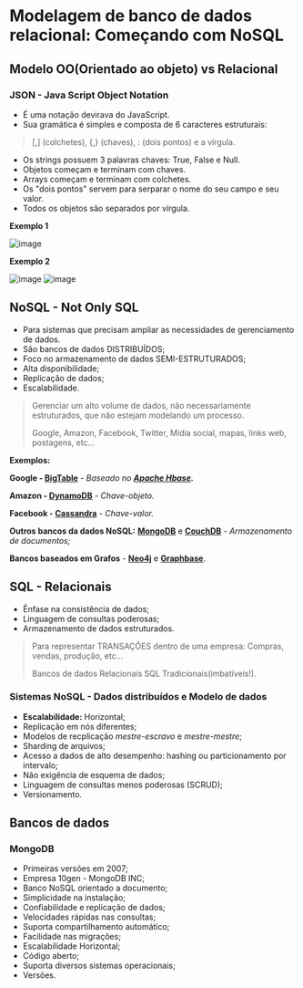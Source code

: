 # Modelagem de banco de dados relacional: Começando com NoSQL

## Modelo OO(Orientado ao objeto) vs Relacional

### JSON - Java Script Object Notation

- É uma notação devirava do JavaScript.
- Sua gramática é simples e composta de 6 caracteres estruturais:
> [,] (colchetes), {,} (chaves), : (dois pontos) e a vírgula.

- Os strings possuem 3 palavras chaves: True, False e Null.
- Objetos começam e terminam com chaves.
- Arrays começam e terminam com colchetes.
- Os "dois pontos" servem para serparar o nome do seu campo e seu valor.
- Todos os objetos são separados por vírgula.

**Exemplo 1**

![image](https://user-images.githubusercontent.com/86432208/161593585-7faa2b47-5949-4375-a60d-ef4f6d364f21.png)

**Exemplo 2**

![image](https://user-images.githubusercontent.com/86432208/161593775-80dce2c3-09bd-49c3-9c12-18009adee279.png)
![image](https://user-images.githubusercontent.com/86432208/161593799-b97c1887-968f-4a9f-b9b7-cbf4ba104f98.png)


## NoSQL - Not Only SQL

- Para sistemas que precisam ampliar as necessidades de gerenciamento de dados.
- São bancos de dados DISTRIBUÍDOS;
- Foco no armazenamento de dados SEMI-ESTRUTURADOS;
- Alta disponibilidade;
- Replicação de dados;
- Escalabilidade.

> Gerenciar um alto volume de dados, não necessariamente estruturados, que não estejam modelando um processo.
> 
> Google, Amazon, Facebook, Twitter, Mídia social, mapas, links web, postagens, etc...

**Exemplos:**

**Google - [BigTable](https://cloud.google.com/bigtable/docs/overview?hl=pt-br)** - *Baseado no **[Apache Hbase](https://hbase.apache.org/).*** 

**Amazon - [DynamoDB](https://docs.aws.amazon.com/pt_br/amazondynamodb/latest/developerguide/Introduction.html)** - *Chave-objeto.*

**Facebook - [Cassandra](https://cassandra.apache.org/_/index.html)** - *Chave-valor.*

**Outros bancos da dados NoSQL:** **[MongoDB](https://www.mongodb.com/pt-br)** e **[CouchDB](https://couchdb.apache.org/)** - *Armazenamento de documentos;*

**Bancos baseados em Grafos** - **[Neo4j](https://neo4j.com/)** e **[Graphbase](https://graphbase.ai/)**.

## SQL - Relacionais

- Ênfase na consistência de dados;
- Linguagem de consultas poderosas;
- Armazenamento de dados estruturados.

> Para representar TRANSAÇÕES dentro de uma empresa: Compras, vendas, produção, etc...
> 
> Bancos de dados Relacionais SQL Tradicionais(imbatíveis!).

### Sistemas NoSQL - Dados distribuídos e Modelo de dados

- **Escalabilidade:** Horizontal;
- Replicação em nós diferentes;
- Modelos de recplicação *mestre-escravo* e *mestre-mestre*;
- Sharding de arquivos;
- Acesso a dados de alto desempenho: hashing ou particionamento por intervalo;
- Não exigência de esquema de dados;
- Linguagem de consultas menos poderosas (SCRUD);
- Versionamento.


## Bancos de dados

### MongoDB

- Primeiras versões em 2007;
- Empresa 10gen - MongoDB INC;
- Banco NoSQL orientado a documento;
- Simplicidade na instalação;
- Confiabilidade e replicação de dados;
- Velocidades rápidas nas consultas;
- Suporta compartilhamento automático;
- Facilidade nas migrações;
- Escalabilidade Horizontal;
- Código aberto;
- Suporta diversos sistemas operacionais;
- Versões.


